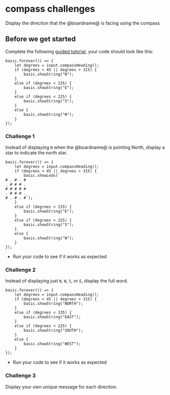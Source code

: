 # compass challenges

Display the direction that the @boardname@ is facing using the compass 

## Before we get started

Complete the following [guided tutorial](/lessons/compass/activity), your code should look like this:

```blocks
basic.forever(() => {
    let degrees = input.compassHeading();
    if (degrees < 45 || degrees > 315) {
        basic.showString("N");
    }
    else if (degrees < 135) {
        basic.showString("E");
    }
    else if (degrees < 225) {
        basic.showString("S");
    }
    else {
        basic.showString("W");
    }
});
```

### Challenge 1

Instead of displaying `N` when the @boardname@ is pointing North, display a star to indicate the north star.

```blocks
basic.forever(() => {
    let degrees = input.compassHeading();
    if (degrees < 45 || degrees > 315) {
        basic.showLeds(`
# . # . #
. # # # .
# # # # #
. # # # .
# . # . #`);
    }
    else if (degrees < 135) {
        basic.showString("E");
    }
    else if (degrees < 225) {
        basic.showString("S");
    }
    else {
        basic.showString("W");
    }
});
```


* Run your code to see if it works as expected

### Challenge 2

Instead of displaying just `N`, `W`, `S`, or `E`, display the full word.

```blocks
basic.forever(() => {
    let degrees = input.compassHeading();
    if (degrees < 45 || degrees > 315) {
        basic.showString("NORTH");
    }
    else if (degrees < 135) {
        basic.showString("EAST");
    }
    else if (degrees < 225) {
        basic.showString("SOUTH");
    }
    else {
        basic.showString("WEST");
    }
});
```


* Run your code to see if it works as expected

### Challenge 3

Display your own unique message for each direction.

